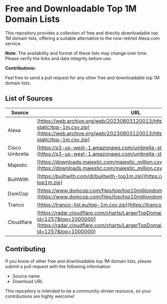 # Free and Downloadable Top 1M Domain Lists

This repository provides a collection of free and directly downloadable top 1M domain lists, offering a suitable alternative to the now-retired Alexa.com service.

**Note:** The availability and format of these lists may change over time. Please verify the links and data integrity before use.

**Contributions:**

Feel free to send a pull request for any other free and downloadable top 1M domain lists.

## List of Sources

| Source           | URL                                                                                                                                                             |
|------------------|-----------------------------------------------------------------------------------------------------------------------------------------------------------------|
| Alexa            | [https://web.archive.org/web/20230803120013/https://s3.amazonaws.com/alexa-static/top-1m.csv.zip](https://web.archive.org/web/20230803120013/https://s3.amazonaws.com/alexa-static/top-1m.csv.zip) |
| Cisco Umbrella    | [https://s3-us-west-1.amazonaws.com/umbrella-static/top-1m.csv.zip](https://s3-us-west-1.amazonaws.com/umbrella-static/top-1m.csv.zip)                | 
| Majestic         | [https://downloads.majestic.com/majestic_million.csv](https://downloads.majestic.com/majestic_million.csv)                                          |
| BuiltWith        | [https://builtwith.com/dl/builtwith-top1m.zip](https://builtwith.com/dl/builtwith-top1m.zip)                                                       |
| DomCop           | [https://www.domcop.com/files/top/top10milliondomains.csv.zip](https://www.domcop.com/files/top/top10milliondomains.csv.zip)                           | 
| Tranco           | [https://tranco-list.eu/top-1m.csv.zip](https://tranco-list.eu/top-1m.csv.zip)                                                                   |
| Cloudflare       | [https://radar.cloudflare.com/charts/LargerTopDomainsTable/attachment?id=1257&top=1000000](https://radar.cloudflare.com/charts/LargerTopDomainsTable/attachment?id=1257&top=1000000) | 

## Contributing

If you know of other free and downloadable top 1M domain lists, please submit a pull request with the following information:

* Source name
* Download URL

This repository is intended to be a community-driven resource, so your contributions are highly welcome!
